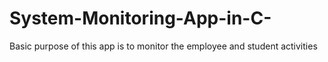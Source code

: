 # System-Monitoring-App-in-C-
Basic purpose of this app is to monitor the employee and student activities 
